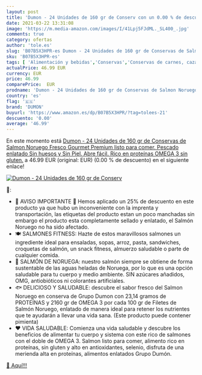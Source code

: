 ```yaml
---
layout: post
title: 'Dumon - 24 Unidades de 160 gr de Conserv con un 0.00 % de descuento'
date: 2021-03-22 13:31:08
image: 'https://m.media-amazon.com/images/I/41Lpj5FJdML._SL400_.jpg'
comments: true
category: ofertas
author: 'tole.es'
slug: 'B07B5X3HPR-es Dumon - 24 Unidades de 160 gr de Conservas de Salmon...'
sku: 'B07B5X3HPR-es'
tags: [ 'Alimentación y bebidas','Conservas','Conservas de carnes, caza y aves','Conservas de pescado y marisco','conservas','dumon','gluten','sin', ]
actualPrice: 46.99 EUR
currency: EUR
price: 46.99
comparePrice:  EUR
prodname: 'Dumon - 24 Unidades de 160 gr de Conservas de Salmon Noruego Fresco Gourmet Premium listo para comer. Pescado enlatado Sin huesos y Sin Piel. Abre fácil. Rico en proteínas  OMEGA 3  sin gluten.'
country: 'es'
flag: '🇪🇸'
brand: 'DUMON'
buyurl: 'https://www.amazon.es/dp/B07B5X3HPR/?tag=tolees-21'
descuento: '0.00'
average: '46.99'
---
```


En este momento está [Dumon - 24 Unidades de 160 gr de Conservas de Salmon Noruego Fresco Gourmet Premium listo para comer. Pescado enlatado Sin huesos y Sin Piel. Abre fácil. Rico en proteínas  OMEGA 3  sin gluten.](https://www.amazon.es/dp/B07B5X3HPR/?tag=tolees-21) a 46.99 EUR (original:  EUR) (0.00 %  de descuento) en el siguiente enlace!

[![Dumon - 24 Unidades de 160 gr de Conserv](https://m.media-amazon.com/images/I/41Lpj5FJdML._SL400_.jpg)](https://www.amazon.es/dp/B07B5X3HPR/?tag=tolees-21)

🔎:

- 🛑 AVISO IMPORTANTE 🛑 Hemos aplicado un 25% de descuento en este producto ya que hubo un inconveniente con la imprenta y transportación, las etiquetas del producto estan un poco manchadas sin embargo el producto esta completamente sellado y enlatado, el Salmón Noruego no ha sido afectado.
- 🍽 SALMONES FITNESS: Hazte de estos maravillosos salmones un ingrediente ideal para ensaladas, sopas, arroz, pasta, sandwiches, croquetas de salmón, un snack fitness, almuerzo saludable o parte de cualquier comida.
- 🌊 SALMÓN DE NORUEGA: nuestro salmón siempre se obtiene de forma sustentable de las aguas heladas de Noruega, por lo que es una opción saludable para tu cuerpo y medio ambiente. SIN azúcares añadidos, OMG, antiobióticos ni colorantes artificiales.
- 🐟 DELICIOSO Y SALUDABLE: descubre el sabor fresco del Salmon Noruego en conserva de Grupo Dumon con 23,14 gramos de PROTEÍNAS y 2160 gr de OMEGA 3 por cada 100 gr de Filetes de Salmón Noruego, enlatado de manera ideal para retener los nutrientes que te ayudarán a llevar una vida sana. (Este producto puede contener pimienta)
- ❤️ VIDA SALUDABLE: Comienza una vida saludable y descubre los beneficios de alimentar tu cuerpo y sistema con este rico de salmones con el doble de OMEGA 3. Salmon listo para comer, alimento rico en proteínas, sin gluten y alto en antioxidantes, selenio, disfruta de una merienda alta en proteínas, alimentos enlatados Grupo Dumón.

[🛒 Aquí!!!](https://www.amazon.es/dp/B07B5X3HPR/?tag=tolees-21)
